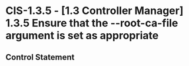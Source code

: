 # CIS-1.3.5 - \[1.3 Controller Manager\] 1.3.5 Ensure that the --root-ca-file argument is set as appropriate

## Control Statement

